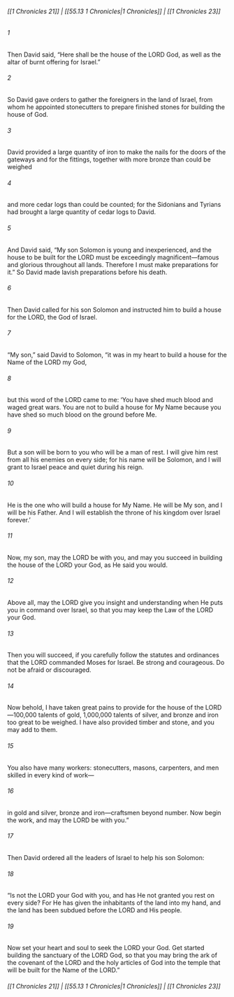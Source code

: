 
###### [[1 Chronicles 21]] | [[55.13 1 Chronicles|1 Chronicles]] | [[1 Chronicles 23]]

###### 1
Then David said, “Here shall be the house of the LORD God, as well as the altar of burnt offering for Israel.”
###### 2
So David gave orders to gather the foreigners in the land of Israel, from whom he appointed stonecutters to prepare finished stones for building the house of God.
###### 3
David provided a large quantity of iron to make the nails for the doors of the gateways and for the fittings, together with more bronze than could be weighed
###### 4
and more cedar logs than could be counted; for the Sidonians and Tyrians had brought a large quantity of cedar logs to David.
###### 5
And David said, “My son Solomon is young and inexperienced, and the house to be built for the LORD must be exceedingly magnificent—famous and glorious throughout all lands. Therefore I must make preparations for it.” So David made lavish preparations before his death.
###### 6
Then David called for his son Solomon and instructed him to build a house for the LORD, the God of Israel.
###### 7
“My son,” said David to Solomon, “it was in my heart to build a house for the Name of the LORD my God,
###### 8
but this word of the LORD came to me: ‘You have shed much blood and waged great wars. You are not to build a house for My Name because you have shed so much blood on the ground before Me.
###### 9
But a son will be born to you who will be a man of rest. I will give him rest from all his enemies on every side; for his name will be Solomon, and I will grant to Israel peace and quiet during his reign.
###### 10
He is the one who will build a house for My Name. He will be My son, and I will be his Father. And I will establish the throne of his kingdom over Israel forever.’
###### 11
Now, my son, may the LORD be with you, and may you succeed in building the house of the LORD your God, as He said you would.
###### 12
Above all, may the LORD give you insight and understanding when He puts you in command over Israel, so that you may keep the Law of the LORD your God.
###### 13
Then you will succeed, if you carefully follow the statutes and ordinances that the LORD commanded Moses for Israel. Be strong and courageous. Do not be afraid or discouraged.
###### 14
Now behold, I have taken great pains to provide for the house of the LORD—100,000 talents of gold, 1,000,000 talents of silver, and bronze and iron too great to be weighed. I have also provided timber and stone, and you may add to them.
###### 15
You also have many workers: stonecutters, masons, carpenters, and men skilled in every kind of work—
###### 16
in gold and silver, bronze and iron—craftsmen beyond number. Now begin the work, and may the LORD be with you.”
###### 17
Then David ordered all the leaders of Israel to help his son Solomon:
###### 18
“Is not the LORD your God with you, and has He not granted you rest on every side? For He has given the inhabitants of the land into my hand, and the land has been subdued before the LORD and His people.
###### 19
Now set your heart and soul to seek the LORD your God. Get started building the sanctuary of the LORD God, so that you may bring the ark of the covenant of the LORD and the holy articles of God into the temple that will be built for the Name of the LORD.”

###### [[1 Chronicles 21]] | [[55.13 1 Chronicles|1 Chronicles]] | [[1 Chronicles 23]]
